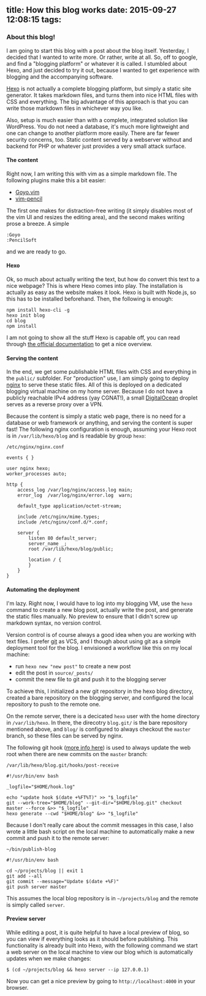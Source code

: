 title: How this blog works
date: 2015-09-27 12:08:15
tags:
---
### About this blog!

I am going to start this blog with a post about the blog itself. Yesterday, I decided that I wanted to write more. Or rather, write at all. So, off to google, and find a "blogging platform" or whatever it is called. I stumbled about Hexo, and just decided to try it out, because I wanted to get experience with blogging and the accompanying software.

[Hexo](https://hexo.io/) is not actually a complete blogging platform, but simply a static site generator. It takes markdown files, and turns them into nice HTML files with CSS and everything. The big advantage of this approach is that you can write those markdown files in whichever way you like.

Also, setup is much easier than with a complete, integrated solution like WordPress. You do not need a database, it's much more lightweight and one can change to another platform more easily. There are far fewer security concerns, too. Static content served by a webserver without and backend for PHP or whatever just provides a very small attack surface.

#### The content

Right now, I am writing this with vim as a simple markdown file. The following plugins make this a bit easier:

  * [Goyo.vim](https://github.com/junegunn/goyo.vim)
  * [vim-pencil](https://github.com/reedes/vim-pencil)

The first one makes for distraction-free writing (it simply disables most of the vim UI and resizes the editing area), and the second makes writing prose a breeze. A simple

    :Goyo
    :PencilSoft

and we are ready to go.

#### Hexo

Ok, so much about actually writing the text, but how do convert this text to a nice webpage? This is where Hexo comes into play. The installation is actually as easy as the website makes it look. Hexo is built with Node.js, so this has to be installed beforehand. Then, the following is enough:

    npm install hexo-cli -g
    hexo init blog
    cd blog
    npm install

I am not going to show all the stuff Hexo is capable off, you can read through [the official documentation](https://hexo.io/docs/) to get a nice overview.

#### Serving the content

In the end, we get some publishable HTML files with CSS and everything in the `public/` subfolder. For "production" use, I am simply going to deploy [nginx](http://nginx.org/) to serve these static files. All of this is deployed on a dedicated blogging virtual machine on my home server. Because I do not have a publicly reachable IPv4 address (yay CGNAT!), a small [DigitalOcean](https://www.digitalocean.com/) droplet serves as a reverse proxy over a VPN.

Because the content is simply a static web page, there is no need for a database or web framework or anything, and serving the content is super fast! The following nginx configuration is enough, assuming your Hexo root is in `/var/lib/hexo/blog` and is readable by group `hexo`:

    /etc/nginx/nginx.conf

    events { }

    user nginx hexo;
    worker_processes auto;

    http {
        access_log /var/log/nginx/access.log main;
        error_log  /var/log/nginx/error.log  warn;

        default_type application/octet-stream;

        include /etc/nginx/mime.types;
        include /etc/nginx/conf.d/*.conf;

        server {
            listen 80 default_server;
            server_name _;
            root /var/lib/hexo/blog/public;

            location / {
            }
        }
    }


#### Automating the deployment

I'm lazy. Right now, I would have to log into my blogging VM, use the `hexo` command to create a new blog post, actually write the post, and generate the static files manually. No preview to ensure that I didn't screw up markdown syntax, no version control.

Version control is of course always a good idea when you are working with text files. I prefer [git](https://git-scm.com/) as VCS, and I though about using git as a simple deployment tool for the blog. I envisioned a workflow like this on my local machine:

  * run `hexo new "new post"` to create a new post
  * edit the post in `source/_posts/`
  * commit the new file to git and push it to the blogging server

To achieve this, I initialized a new git repository in the hexo blog directory, created a bare repository on the blogging server, and configured the local repository to push to the remote one.

On the remote server, there is a decicated `hexo` user with the home directory in `/var/lib/hexo`. In there, the direcotry `blog.git/` is the bare repository mentioned above, and `blog/` is configured to always checkout the `master` branch, so these files can be served by nginx.

The following git hook ([more info here](https://git-scm.com/book/en/v2/Customizing-Git-Git-Hooks)) is used to always update the web root when there are new commits on the `master` branch:

    /var/lib/hexo/blog.git/hooks/post-receive

    #!/usr/bin/env bash

    _logfile="$HOME/hook.log"

    echo "update hook $(date +%FT%T)" >> "$_logfile"
    git --work-tree="$HOME/blog" --git-dir="$HOME/blog.git" checkout master --force &>> "$_logfile"
    hexo generate --cwd "$HOME/blog" &>> "$_logfile"

Because I don't really care about the commit messages in this case, I also wrote a little bash script on the local machine to automatically make a new commit and push it to the remote server:

    ~/bin/publish-blog

    #!/usr/bin/env bash

    cd ~/projects/blog || exit 1
    git add --all
    git commit --message="Update $(date +%F)"
    git push server master

This assumes the local blog repository is in `~/projects/blog` and the remote is simply called `server`.

#### Preview server

While editing a post, it is quite helpful to have a local preview of blog, so you can view if everything looks as it should before publishing. This functionality is already built into Hexo, with the following command we start a web server on the local machine to view our blog which is automatically updates when we make changes:

    $ (cd ~/projects/blog && hexo server --ip 127.0.0.1)

Now you can get a nice preview by going to `http://localhost:4000` in your browser.
